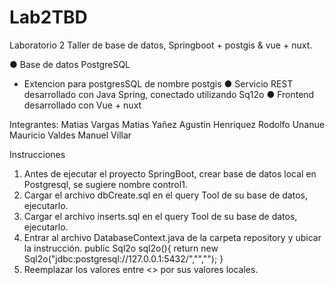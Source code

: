 # Lab2TBD
Laboratorio 2 Taller de base de datos, Springboot + postgis & vue + nuxt.

● Base de datos PostgreSQL
* Extencion para postgresSQL de nombre postgis 
● Servicio REST desarrollado con Java Spring, conectado utilizando Sq12o
● Frontend desarrollado con Vue + nuxt

Integrantes:
Matias Vargas
Matias Yañez
Agustin Henriquez
Rodolfo Unanue
Mauricio Valdes
Manuel Villar

Instrucciones
1. Antes de ejecutar el proyecto SpringBoot, crear base de datos local en Postgresql, se sugiere nombre control1.
2. Cargar el archivo dbCreate.sql en el query Tool de su base de datos, ejecutarlo.
3. Cargar el archivo inserts.sql en el query Tool de su base de datos, ejecutarlo.
4. Entrar al archivo DatabaseContext.java de la carpeta repository y ubicar la instrucción.
public Sql2o sql2o(){
        return new Sql2o("jdbc:postgresql://127.0.0.1:5432/<nombreBD>","<postgres>","<postgresql>");
    }
5. Reemplazar los valores entre <> por sus valores locales.
